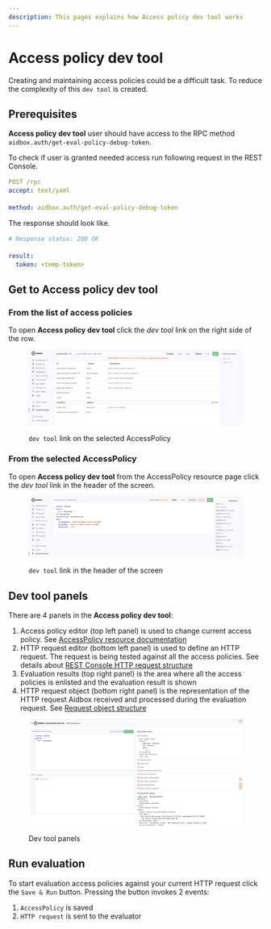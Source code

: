 ```yaml
---
description: This pages explains how Access policy dev tool works
---
```


# Access policy dev tool

Creating and maintaining access policies could be a difficult task. To reduce the complexity of this `dev tool` is created.

## Prerequisites

**Access policy dev tool** user should have access to the RPC method `aidbox.auth/get-eval-policy-debug-token`.

To check if user is granted needed access run following request in the REST Console.&#x20;

```yaml
POST /rpc
accept: text/yaml

method: aidbox.auth/get-eval-policy-debug-token
```

The response should look like.

```yaml
# Response status: 200 OK

result:
  token: <temp-token>
```

## Get to Access policy dev tool

### From the list of access policies

To open **Access policy dev tool** click the _dev tool_ link on the right side of the row.

<figure><img src="../../.gitbook/assets/Screenshot 2023-03-23 at 11.40.10.png" alt=""><figcaption><p><code>dev tool</code> link on the selected AccessPolicy</p></figcaption></figure>

### From the selected AccessPolicy

To open **Access policy dev tool** from the AccessPolicy resource page click the _dev tool_ link in the header of the screen.

<figure><img src="../../.gitbook/assets/Screenshot 2023-03-23 at 11.48.13.png" alt=""><figcaption><p><code>dev tool</code> link in the header of the screen</p></figcaption></figure>

## Dev tool panels

There are 4 panels in the **Access policy dev tool**:

1. Access policy editor (top left panel) is used to change current access policy. See  [AccessPolicy resource documentation](access-control.md)
2. HTTP request editor (bottom left panel) is used to define an HTTP request. The request is being tested against all the access policies. See details about [REST Console HTTP request structure](../../overview/aidbox-ui/rest-console-1.md#rest-console)
3. Evaluation results (top right panel) is the area where all the access policies is enlisted and the evaluation result is shown
4. HTTP request object (bottom right panel) is the representation of the HTTP request Aidbox received and processed during the evaluation request. See [Request object structure](access-control.md#request-object-structure)

<figure><img src="../../.gitbook/assets/Screenshot 2023-03-23 at 11.40.41.png" alt=""><figcaption><p>Dev tool panels</p></figcaption></figure>

## Run evaluation

To start evaluation access policies against your current HTTP request click the `Save & Run` button. Pressing the button invokes 2 events:

1. `AccessPolicy` is saved
2. `HTTP request` is sent to the evaluator
